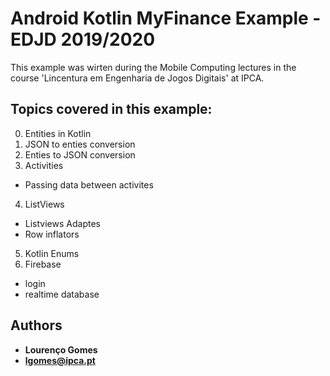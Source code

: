 # Android Kotlin MyFinance Example - EDJD 2019/2020
This example was wirten during the Mobile Computing lectures in the course 'Lincentura em Engenharia de Jogos Digitais' at IPCA.

## Topics covered in this example:
0. Entities in Kotlin
1. JSON to enties conversion
2. Enties to JSON conversion
3. Activities
- Passing data between activites
4. ListViews
- Listviews Adaptes 
- Row inflators
5. Kotlin Enums
6. Firebase 
- login
- realtime database

## Authors 

* **Lourenço Gomes** 
* **lgomes@ipca.pt** 
